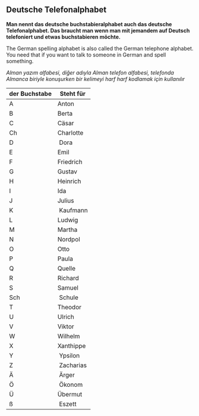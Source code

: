 ## Deutsche Telefonalphabet

**Man nennt das deutsche buchstabieralphabet auch das deutsche Telefonalphabet. Das braucht man wenn man mit jemandem auf Deutsch telefoniert und etwas buchstabieren möchte.**

The German spelling alphabet is also called the German telephone alphabet. You need that if you want to talk to someone in German and spell something.

_Alman yazım alfabesi, diğer adıyla Alman telefon alfabesi, telefonda Almanca biriyle konuşurken bir kelimeyi harf harf kodlamak için kullanılır_


der Buchstabe | Steht für
--- | ---
A | Anton
B | Berta
C | Cäsar
Ch | Charlotte
D | Dora
E | Emil
F | Friedrich
G | Gustav
H | Heinrich
I | Ida
J | Julius
K | Kaufmann
L | Ludwig
M | Martha
N | Nordpol
O | Otto
P | Paula
Q | Quelle
R | Richard
S | Samuel
Sch | Schule
T | Theodor
U | Ulrich
V | Viktor
W | Wilhelm
X | Xanthippe
Y | Ypsilon
Z | Zacharias
Ä | Ärger
Ö | Ökonom
Ü | Übermut
ß | Eszett
